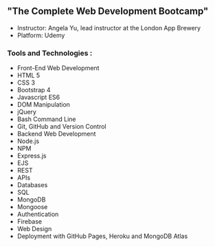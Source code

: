 ## "The Complete Web Development Bootcamp"

* Instructor: Angela Yu, lead instructor at the London App Brewery
* Platform: Udemy

### Tools and Technologies :

* Front-End Web Development
* HTML 5
* CSS 3
* Bootstrap 4
* Javascript ES6
* DOM Manipulation
* jQuery
* Bash Command Line
* Git, GitHub and Version Control
* Backend Web Development
* Node.js
* NPM
* Express.js
* EJS
* REST
* APIs
* Databases
* SQL
* MongoDB
* Mongoose
* Authentication
* Firebase
* Web Design
* Deployment with GitHub Pages, Heroku and MongoDB Atlas
